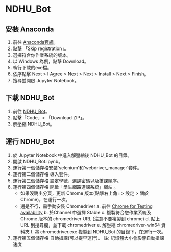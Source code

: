 # NDHU_Bot
## 安裝 Anaconda
1. 前往 [Anaconda官網](https://www.anaconda.com/download)。
2. 點擊 「Skip registration」。
3. 選擇符合你作業系統的版本。
4. 以 Windows 為例，點擊 Download。
5. 執行下載的exe檔。
6. 依序點擊 Next > I Agree > Next > Next > Install > Next > Finish。
7. 搜尋並開啟 Jupyter Notebook。
## 下載 NDHU_Bot
1. 前往 [NDHU_Bot](https://github.com/HIHHIYAYAYOO/NDHU_Bot/tree/main)。
2. 點擊「Code」> 「Download ZIP」。
3. 解壓縮 NDHU_Bot。
## 運行 NDHU_Bot
1. 於 Jupyter Notebook 中進入解壓縮後 NDHU_Bot 的目錄。
2. 開啟 NDHU_Bot.ipynb。
3. 運行第一個儲存格安裝'selenium'和'webdriver_manager'套件。
4. 運行第二個儲存格 導入套件。
5. 運行第三個儲存格 設定學號、選課密碼以及搶課順序。
6. 運行第四個儲存格 開啟「學生網路選課系統」網站 。
   * 如果沒跳出分頁，更新 Chrome 版本(點擊右上角 ⁝ > 設定 > 關於 Chrome)，在運行一次。
   * 還是不行，需手動安裝 Chromedriver
     a. 前往 [Chrome for Testing availability](https://googlechromelabs.github.io/chrome-for-testing/#stable)
     b. 於Channel 中選擇 Stable
     c. 複製符合您作業系統及 Chrome 版本的 chromedriver URL (注意不要複製到 chrome)
     d. 貼上 URL 到搜尋欄，並下載 chromedriver 
     e. 解壓縮 chromedriver-win64 資料夾
     f. 將 chromedriver.exe 複製到 NDHU_Bot 的目錄下，在運行一次。
8. 運行第五個儲存格 自動搶課(可以提早運行)。
註: 記憶體大小會影響自動搶課速度
